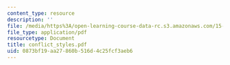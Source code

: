 ```yaml
---
content_type: resource
description: ''
file: /media/https%3A/open-learning-course-data-rc.s3.amazonaws.com/15-667-negotiation-and-conflict-management-spring-2001/0873bf19aa27860b516d4c25fcf3aeb6_conflict_styles.pdf
file_type: application/pdf
resourcetype: Document
title: conflict_styles.pdf
uid: 0873bf19-aa27-860b-516d-4c25fcf3aeb6
---
```

